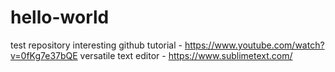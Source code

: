 # hello-world
test repository
interesting github tutorial - https://www.youtube.com/watch?v=0fKg7e37bQE
versatile text editor - https://www.sublimetext.com/

